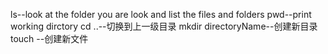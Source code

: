 
ls--look at the folder you are look and list the files and folders
pwd--print working dirctory
cd ..--切换到上一级目录
mkdir directoryName--创建新目录
touch <filename> --创建新文件
